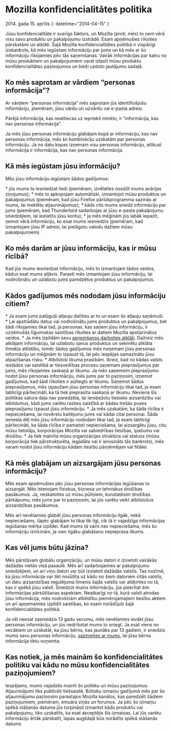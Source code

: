 ﻿# Mozilla konfidencialitātes politika

2014\. gada 15\. aprīlis
{: datetime="2014-04-15" }

Jūsu konfidencialitāte ir svarīgs faktors, un Mozilla (proti, mēs) to ņem vērā visu savu produktu un pakalpojumu izstrādē. Esam apņēmušies rīkoties pārskatāmi un atklāti. Šajā Mozilla konfidencialitātes politikā ir vispārīgi izskaidrots, kā mēs iegūstam informāciju par jums un kā mēs ar šo informāciju rīkojamies pēc tās saņemšanas. Vairāk informācijas par katru no mūsu produktiem un pakalpojumiem varat izlasīt mūsu produktu konfidencialitātes paziņojumos un bieži uzdoto jautājumu sadaļā. 

## Ko mēs saprotam ar vārdiem “personas informācija”?

Ar vārdiem “personas informācija” mēs saprotam jūs identificējošu informāciju, piemēram, jūsu vārdu un uzvārdu vai e-pasta adresi.

Pārējā informācija, kas neattiecas uz iepriekš minēto, ir “informācija, kas nav personas informācija”.

Ja mēs jūsu personas informāciju glabājam kopā ar informāciju, kas nav personas informācija, mēs šo kombināciju uzskatām par personas informāciju. Ja no datu kopas izņemam visu personas informāciju, atlikusī informācija ir informācija, kas nav personas informācija.

## Kā mēs iegūstam jūsu informāciju?

Mēs jūsu informāciju iegūstam šādos gadījumos:

* jūs mums to iesniedzat tieši (piemēram, izvēlaties nosūtīt mums avārijas ziņojumus);
* mēs to apkopojam automātiski, izmantojot mūsu produktus un pakalpojumus (piemēram, kad jūsu Firefox pārlūkprogramma sazinās ar mums, lai meklētu atjauninājumus);
* kāds cits mums sniedz informāciju par jums (piemēram, kad Thunderbird sadarbojas ar jūsu e-pasta pakalpojumu sniedzējiem, lai iestatītu jūsu kontu);
* ja mēs mēģinām jūs labāk iepazīt, ņemot vērā informāciju, ko esat mums iesniedzis (piemēram, kad izmantojam jūsu IP adresi, lai pielāgotu valodu dažiem mūsu pakalpojumiem).

## Ko mēs darām ar jūsu informāciju, kas ir mūsu rīcībā?

Kad jūs mums iesniedzat informāciju, mēs to izmantojam tādos veidos, kādus esat mums atļāvis. Parasti mēs izmantojam jūsu informāciju, lai nodrošinātu un uzlabotu jums paredzētos produktus un pakalpojumus.

## Kādos gadījumos mēs nododam jūsu informāciju citiem?

* Ja esam jums palūguši atļauju dalīties ar to un esam šo atļauju saņēmuši.
* Lai apstrādātu datus vai nodrošinātu jums produktus un pakalpojumus, bet šādi rīkojamies tikai tad, ja personas, kas saņem jūsu informāciju, ir uzņēmušās līgumiskas saistības rīkoties ar datiem Mozilla apstiprinātos veidos.
* Ja mēs izpildām savu [apņemšanos darboties atklāti](https://www.mozilla.org/about/manifesto/). Dažreiz mēs atklājam informāciju, lai uzlabotu savus produktus un sekmētu atklāta tīmekļa attīstību, tomēr šādos gadījumos mēs noņemam jūsu personas informāciju un mēģinām to izpaust tā, lai pēc iespējas samazinātu jūsu atpazīšanas risku.
* Atbilstoši likuma prasībām. Ikreiz, kad no kādas valsts iestādes vai saistībā ar tiesvedības procesu saņemam pieprasījumus par jums, mēs rīkojamies saskaņā ar likumu. Ja mēs saņemsim pieprasījumu nodot jūsu personas informāciju, mēs jums par to paziņosim, izņemot gadījumus, kad šādi rīkoties ir aizliegts ar likumu. Saņemot šādus pieprasījumus, mēs izpaužam jūsu personas informāciju tikai tad, ja esam labticīgi pārliecināti, ka tā tiek pieprasīta saskaņā ar likumu. Neviena šīs politikas satura daļa nav paredzēta, lai ierobežotu tiesisko aizsardzību vai iebildumus, kādi jums varētu rasties saistībā ar kādas trešās puses pieprasījumu izpaust jūsu informāciju.
* Ja mēs uzskatām, ka šāda rīcība ir nepieciešama, lai novērstu kaitējumu jums vai kādai citai personai. Šāda iemesla dēļ mēs jūsu informāciju nododam tikai tad, ja esam labticīgi pārliecināti, ka šāda rīcība ir pamatoti nepieciešama, lai aizsargātu jūsu, citu mūsu lietotāju, korporācijas Mozilla vai sabiedrības tiesības, īpašumu vai drošību.
* Ja tiek mainīta mūsu organizācijas struktūra vai statuss (mūsu korporācija tiek pārstrukturēta, iegādāta vai ir ierosināts tās bankrots), mēs varam nodot jūsu informāciju kādam tiesību pārņēmējam vai filiālei.

## Kā mēs glabājam un aizsargājam jūsu personas informāciju?

Mēs esam apņēmušies pēc jūsu personas informācijas iegūšanas to aizsargāt. Mēs īstenojam fiziskus, biznesa un tehniskus drošības pasākumus. Ja, neskatoties uz mūsu pūliņiem, konstatēsim drošības pārkāpumu, mēs jums par to paziņosim, lai jūs varētu veikt atbilstošus aizsardzības pasākumus.

Mēs arī nevēlamies glabāt jūsu personas informāciju ilgāk, nekā nepieciešams, tāpēc glabājam to tikai tik ilgi, cik tā ir vajadzīga informācijas iegūšanas mērķa izpildei. Kad mums tā vairs nav nepieciešama, mēs šo informāciju iznīcinām, ja vien ilgāku glabāšanu nepieprasa likums.

## Kas vēl jums būtu jāzina?

Mēs pārstāvam globālu organizāciju, un mūsu datori ir izvietoti vairākās dažādās vietās visā pasaulē. Mēs arī sadarbojamies ar pakalpojumu sniedzējiem, un arī viņu datori var būt izvietoti dažādās valstīs. Tas nozīmē, ka jūsu informācija var tikt nosūtīta uz kādu no šiem datoriem citās valstīs, un datu aizsardzības regulējuma līmenis šajās valstīs var atšķirties no tā, kas ir spēkā jūsu valstī. Sniedzot mums informāciju, jūs piekrītat šim informācijas pārsūtīšanas aspektam. Neatkarīgi no tā, kurā valstī atrodas jūsu informācija, mēs nodrošinām atbilstību piemērojamajiem tiesību aktiem un arī apņemamies izpildīt saistības, ko esam norādījuši šajā konfidencialitātes politikā.

Ja vēl neesat sasniedzis 13 gadu vecumu, mēs nevēlamies ievākt jūsu personas informāciju, un jūs nedrīkstat mums to sniegt. Ja esat viens no vecākiem un uzskatāt, ka jūsu bērns, kas jaunāks par 13 gadiem, ir sniedzis mums savu personas informāciju, [sazinieties ar mums](https://www.mozilla.org/privacy/#contact), lai jūsu bērna informācija tiktu noņemta.

## Kas notiek, ja mēs mainām šo konfidencialitātes politiku vai kādu no mūsu konfidencialitātes paziņojumiem?

Iespējams, mums vajadzēs mainīt šo politiku un mūsu paziņojumus.  Atjauninājumi tiks publicēti tiešsaistē. Būtisku izmaiņu gadījumā mēs par šo atjauninājumu paziņosim parastajos Mozilla kanālos, kas paredzēti šādiem paziņojumiem, piemēram, emuāra ziņās un forumos. Ja pēc šo izmaiņu spēkā stāšanās datuma jūs turpināsit izmantot kādu produktu vai pakalpojumu, tiks uzskatīts, ka esat akceptējis šīs izmaiņas. Lai jūs varētu informāciju ērtāk pārskatīt, lapas augšdaļā būs norādīts spēkā stāšanās datums
